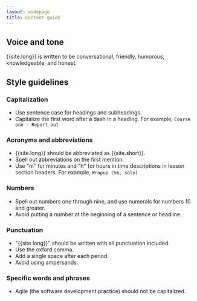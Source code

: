 ```yaml
---
layout: widepage
title: Content guide
--- 
```


## Voice and tone

{{site.long}} is written to be conversational, friendly, humorous, knowledgeable, and honest. 

## Style guidelines

### Capitalization

* Use sentence case for headings and subheadings.
* Capitalize the first word after a dash in a heading. For example, `Course one - Report out`

### Acronyms and abbreviations

* {{site.long}} should be abbreviated as {{site.short}}.
* Spell out abbreviations on the first mention.
* Use "m" for minutes and "h" for hours in time descriptions in lesson section headers. For example, `Wrapup (5m, solo)`

### Numbers

* Spell out numbers one through nine, and use numerals for numbers 10 and greater.  
* Avoid putting a number at the beginning of a sentence or headline.

### Punctuation

* "{{site.long}}" should be written with all punctuation included. 
* Use the oxford comma.
* Add a single space after each period.
* Avoid using ampersands.

### Specific words and phrases

* Agile (the software development practice) should not be capitalized. 